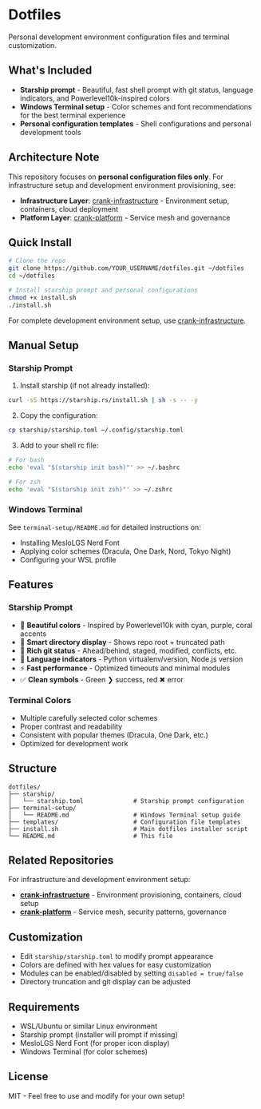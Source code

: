 # Dotfiles

Personal development environment configuration files and terminal customization.

## What's Included

- **Starship prompt** - Beautiful, fast shell prompt with git status, language indicators, and Powerlevel10k-inspired colors
- **Windows Terminal setup** - Color schemes and font recommendations for the best terminal experience  
- **Personal configuration templates** - Shell configurations and personal development tools

## Architecture Note

This repository focuses on **personal configuration files only**. For infrastructure setup and development environment provisioning, see:
- **Infrastructure Layer**: [crank-infrastructure](https://github.com/crankbird/crank-infrastructure) - Environment setup, containers, cloud deployment
- **Platform Layer**: [crank-platform](https://github.com/crankbird/crank-platform) - Service mesh and governance

## Quick Install

```bash
# Clone the repo
git clone https://github.com/YOUR_USERNAME/dotfiles.git ~/dotfiles
cd ~/dotfiles

# Install starship prompt and personal configurations
chmod +x install.sh
./install.sh
```

For complete development environment setup, use [crank-infrastructure](https://github.com/crankbird/crank-infrastructure).

## Manual Setup

### Starship Prompt

1. Install starship (if not already installed):
```bash
curl -sS https://starship.rs/install.sh | sh -s -- -y
```

2. Copy the configuration:
```bash
cp starship/starship.toml ~/.config/starship.toml
```

3. Add to your shell rc file:
```bash
# For bash
echo 'eval "$(starship init bash)"' >> ~/.bashrc

# For zsh  
echo 'eval "$(starship init zsh)"' >> ~/.zshrc
```

### Windows Terminal

See `terminal-setup/README.md` for detailed instructions on:
- Installing MesloLGS Nerd Font
- Applying color schemes (Dracula, One Dark, Nord, Tokyo Night)
- Configuring your WSL profile

## Features

### Starship Prompt
- 🎨 **Beautiful colors** - Inspired by Powerlevel10k with cyan, purple, coral accents
- 📁 **Smart directory display** - Shows repo root + truncated path
- 🔀 **Rich git status** - Ahead/behind, staged, modified, conflicts, etc.
- 🐍 **Language indicators** - Python virtualenv/version, Node.js version
- ⚡ **Fast performance** - Optimized timeouts and minimal modules
- ✅ **Clean symbols** - Green ❯ success, red ✖ error

### Terminal Colors
- Multiple carefully selected color schemes
- Proper contrast and readability
- Consistent with popular themes (Dracula, One Dark, etc.)
- Optimized for development work

## Structure

```
dotfiles/
├── starship/
│   └── starship.toml              # Starship prompt configuration
├── terminal-setup/
│   └── README.md                  # Windows Terminal setup guide
├── templates/                     # Configuration file templates
├── install.sh                     # Main dotfiles installer script
└── README.md                      # This file
```

## Related Repositories

For infrastructure and development environment setup:
- **[crank-infrastructure](https://github.com/crankbird/crank-infrastructure)** - Environment provisioning, containers, cloud setup
- **[crank-platform](https://github.com/crankbird/crank-platform)** - Service mesh, security patterns, governance

## Customization

- Edit `starship/starship.toml` to modify prompt appearance
- Colors are defined with hex values for easy customization
- Modules can be enabled/disabled by setting `disabled = true/false`
- Directory truncation and git display can be adjusted

## Requirements

- WSL/Ubuntu or similar Linux environment
- Starship prompt (installer will prompt if missing)
- MesloLGS Nerd Font (for proper icon display)
- Windows Terminal (for color schemes)

## License

MIT - Feel free to use and modify for your own setup!